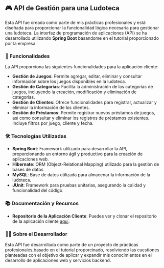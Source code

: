 ## 🎮 API de Gestión para una Ludoteca

Esta API fue creada como parte de mis prácticas profesionales y está diseñada para proporcionar la funcionalidad lógica necesaria para gestionar una ludoteca. La interfaz de programación de aplicaciones (API) se ha desarrollado utilizando **Spring Boot** basandome en el tutorial proporcionado por la empresa.

### 🚀 Funcionalidades

La API proporciona las siguientes funcionalidades para la aplicación cliente:

- **Gestión de Juegos**: Permite agregar, editar, eliminar y consultar información sobre los juegos disponibles en la ludoteca.
- **Gestión de Categorías**: Facilita la administración de las categorías de juegos, incluyendo la creación, modificación y eliminación de categorías.
- **Gestión de Clientes**: Ofrece funcionalidades para registrar, actualizar y eliminar la información de los clientes.
- **Gestión de Préstamos**: Permite registrar nuevos préstamos de juegos, así como consultar y eliminar los registros de préstamos existentes. Incluye filtros por juego, cliente y fecha.

### 🛠️ Tecnologías Utilizadas

- **Spring Boot**: Framework utilizado para desarrollar la API, proporcionando un entorno ágil y productivo para la creación de aplicaciones web.
- **Hibernate**: ORM (Object-Relational Mapping) utilizado para la gestión de bases de datos.
- **MySQL**: Base de datos utilizada para almacenar la información de la ludoteca.
- **JUnit**: Framework para pruebas unitarias, asegurando la calidad y funcionalidad del código.

### 📚 Documentación y Recursos

- **Repositorio de la Aplicación Cliente**: Puedes ver y clonar el repositorio de la aplicación cliente [aquí](https://github.com/Chechuz/tutorialCCA-Angular).

### 👨‍💻 Sobre el Desarrollador

Esta API fue desarrollada como parte de un proyecto de prácticas profesionales,basado en el tutorial proporcinado, resolviendo las cuestiones planteadas con el objetivo de aplicar y expandir mis conocimientos en el desarrollo de aplicaciones web y servicios backend.



